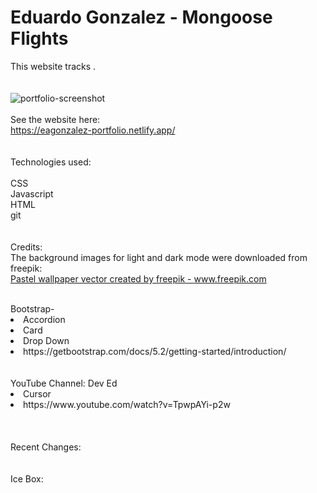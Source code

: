 # Eduardo Gonzalez - Mongoose Flights <br/>
This website tracks .<br/>
<br/>
<br/>
![portfolio-screenshot](https://user-images.githubusercontent.com/104691113/172974069-caeb6afd-b258-4fee-b4ee-2d2654676eba.png)
<br/>
<br/>
See the website here:<br/>
https://eagonzalez-portfolio.netlify.app/<br/>
<br/>
<br/>
Technologies used:<br/>
<br/>
CSS<br/>
Javascript<br/>
HTML<br/>
git<br/>
<br/>
<br/>
Credits:<br/>
The background images for light and dark mode were downloaded from freepik:<br/>
<a href='https://www.freepik.com/vectors/pastel-wallpaper'>Pastel wallpaper vector created by freepik - www.freepik.com</a><br/>

<br/>
Bootstrap-<br/>
  <li>Accordion<br/>
  <li>Card<br/>
  <li>Drop Down<br/>
  <li>https://getbootstrap.com/docs/5.2/getting-started/introduction/</li><br/>
  <br/>
YouTube Channel: Dev Ed<br/>
  <li>Cursor<br/>
  <li>https://www.youtube.com/watch?v=TpwpAYi-p2w</li><br/>
<br/>
<br/>
Recent Changes:<br/>
<br/>
<br/>
Ice Box:<br/>
<br/>
<br/>
<br/>